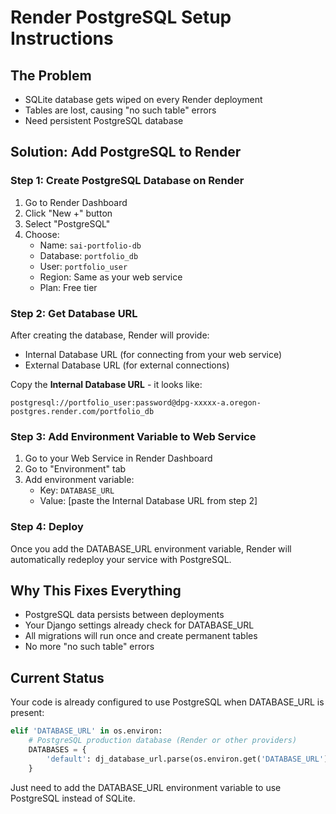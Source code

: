 # Render PostgreSQL Setup Instructions

## The Problem
- SQLite database gets wiped on every Render deployment
- Tables are lost, causing "no such table" errors
- Need persistent PostgreSQL database

## Solution: Add PostgreSQL to Render

### Step 1: Create PostgreSQL Database on Render
1. Go to Render Dashboard
2. Click "New +" button
3. Select "PostgreSQL"
4. Choose:
   - Name: `sai-portfolio-db`
   - Database: `portfolio_db`
   - User: `portfolio_user`
   - Region: Same as your web service
   - Plan: Free tier

### Step 2: Get Database URL
After creating the database, Render will provide:
- Internal Database URL (for connecting from your web service)
- External Database URL (for external connections)

Copy the **Internal Database URL** - it looks like:
```
postgresql://portfolio_user:password@dpg-xxxxx-a.oregon-postgres.render.com/portfolio_db
```

### Step 3: Add Environment Variable to Web Service
1. Go to your Web Service in Render Dashboard
2. Go to "Environment" tab
3. Add environment variable:
   - Key: `DATABASE_URL`
   - Value: [paste the Internal Database URL from step 2]

### Step 4: Deploy
Once you add the DATABASE_URL environment variable, Render will automatically redeploy your service with PostgreSQL.

## Why This Fixes Everything
- PostgreSQL data persists between deployments
- Your Django settings already check for DATABASE_URL
- All migrations will run once and create permanent tables
- No more "no such table" errors

## Current Status
Your code is already configured to use PostgreSQL when DATABASE_URL is present:

```python
elif 'DATABASE_URL' in os.environ:
    # PostgreSQL production database (Render or other providers)
    DATABASES = {
        'default': dj_database_url.parse(os.environ.get('DATABASE_URL'))
    }
```

Just need to add the DATABASE_URL environment variable to use PostgreSQL instead of SQLite.